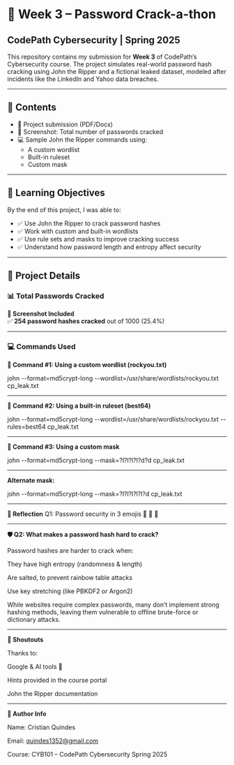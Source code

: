 # 🔐 Week 3 – Password Crack-a-thon  
## CodePath Cybersecurity | Spring 2025

This repository contains my submission for **Week 3** of CodePath’s Cybersecurity course. The project simulates real-world password hash cracking using John the Ripper and a fictional leaked dataset, modeled after incidents like the LinkedIn and Yahoo data breaches.

---

## 📁 Contents
- 📄 Project submission (PDF/Docx)
- 📸 Screenshot: Total number of passwords cracked
- 💻 Sample John the Ripper commands using:
  - A custom wordlist
  - Built-in ruleset
  - Custom mask

---

## 🎯 Learning Objectives
By the end of this project, I was able to:
- ✅ Use John the Ripper to crack password hashes
- ✅ Work with custom and built-in wordlists
- ✅ Use rule sets and masks to improve cracking success
- ✅ Understand how password length and entropy affect security

---

## 🧪 Project Details

### 📊 Total Passwords Cracked
**📸 Screenshot Included**  
✅ **254 password hashes cracked** out of 1000 (25.4%)

---

### 💻 Commands Used

**🔹 Command #1: Using a custom wordlist (rockyou.txt)**  

john --format=md5crypt-long --wordlist=/usr/share/wordlists/rockyou.txt cp_leak.txt

---


**🔹 Command #2: Using a built-in ruleset (best64)**

john --format=md5crypt-long --wordlist=/usr/share/wordlists/rockyou.txt --rules=best64 cp_leak.txt

---
**🔹 Command #3: Using a custom mask**

john --format=md5crypt-long --mask=?l?l?l?l?d?d cp_leak.txt

---
**Alternate mask:**

john --format=md5crypt-long --mask=?l?l?l?l?l?d cp_leak.txt

---

**💬 Reflection**
Q1: Password security in 3 emojis
🧐 🤗 🥳

---

**🛡️ Q2: What makes a password hash hard to crack?**

Password hashes are harder to crack when:

They have high entropy (randomness & length)

Are salted, to prevent rainbow table attacks

Use key stretching (like PBKDF2 or Argon2)

While websites require complex passwords, many don’t implement strong hashing methods, leaving them vulnerable to offline brute-force or dictionary attacks.

---

**🙌 Shoutouts**

Thanks to:

Google & AI tools 🤖

Hints provided in the course portal

John the Ripper documentation

---

**🧠 Author Info**

Name: Cristian Quindes

Email: quindes1352@gmail.com

Course: CYB101 – CodePath Cybersecurity Spring 2025
